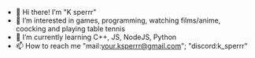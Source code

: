 - 👋 Hi there! I’m "K sperrr"
- 👀 I’m interested in games, programming, watching films/anime, coocking and playing table tennis
- 🌱 I’m currently learning C++, JS, NodeJS, Python
- 📫 How to reach me "mail:your.ksperrr@gmail.com"; "discord:k_sperrr"
